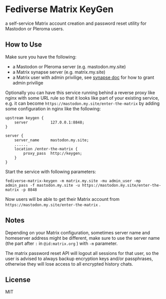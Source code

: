 # Fediverse Matrix KeyGen

a self-service Matrix account creation and password reset utility for Mastodon or Pleroma users.

## How to Use
Make sure you have the following:
* a Mastodon or Pleroma server (e.g. mastodon.my.site) 
* a Matrix synapse server (e.g. matrix.my.site) 
* a Matrix user with admin privilige, see [synapse doc](https://github.com/matrix-org/synapse/blob/develop/docs/admin_api/README.rst) for how to grant admin privilige

Optionally you can have this service running behind a reverse proxy like nginx with some URL rule so that it looks like part of your existing service, e.g. it can become `https://mastodon.my.site/enter-the-matrix` by adding some configuration in nginx like the following:
```
upstream keygen {
    server          127.0.0.1:8848;
}

server {
    server_name     mastodon.my.site;
    ......
    location /enter-the-matrix {
        proxy_pass  http://keygen;
    }
}
```

Start the service with following parameters:
```
fediverse-matrix-keygen -m matrix.my.site -mu admin_user -mp admin_pass -f mastodon.my.site -u https://mastodon.my.site/enter-the-matrix -p 8848
```

Now users will be able to get their Matrix account from `https://mastodon.my.site/enter-the-matrix` .

## Notes
Depending on your Matrix configuration, sometimes server name and homeserver address might be different, make sure to use the server name (the part after `:` in `@id:matrix.org` ) with `-m` parameter.

The matrix password reset API will logout all sessions for that user, so the user is advised to always backup encryption keys and/or passphrases, otherwise they will lose access to all encrypted history chats.

## License
MIT